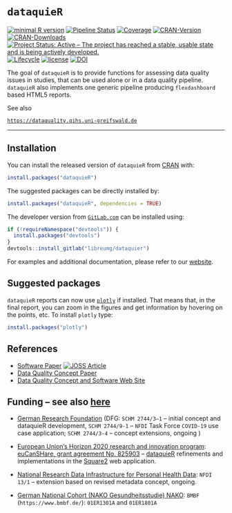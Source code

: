
<!-- README.md is generated from README.Rmd. Please edit that file -->

# `dataquieR`

<!-- badges: start -->

[![minimal R
version](https://img.shields.io/badge/R%3E%3D-3.6.0-6666ff.svg)](https://cran.r-project.org/)
[![Pipeline
Status](https://gitlab.com/libreumg/dataquier/badges/master/pipeline.svg?ignore_skipped=true)](https://libreumg.gitlab.io/dataquier/)
[![Coverage](https://codecov.io/gl/libreumg/dataquier/branch/master/graph/badge.svg?token=79TK6GQTMG)](https://app.codecov.io/gl/libreumg/dataquier)
[![CRAN-Version](https://www.r-pkg.org/badges/version/dataquieR)](https://cran.r-project.org/package=dataquieR)
[![CRAN-Downloads](https://cranlogs.r-pkg.org/badges/dataquieR)](https://www.r-pkg.org/pkg/dataquieR)
[![Project Status: Active – The project has reached a stable, usable
state and is being actively
developed.](https://www.repostatus.org/badges/latest/active.svg)](https://www.repostatus.org/#active)
[![`Lifecycle`](https://img.shields.io/badge/lifecycle-stable-brightgreen.svg)](https://lifecycle.r-lib.org/articles/stages.html#stable)
[![license](https://img.shields.io/badge/license-BSD_2_clause%20+%20file%20LICENSE-00be00.svg)](https://opensource.org/license/bsd-2-clause)
[![DOI](https://joss.theoj.org/papers/10.21105/joss.03093/status.svg)](https://doi.org/10.21105/joss.03093)

<!-- badges: end -->

The goal of `dataquieR` is to provide functions for assessing data
quality issues in studies, that can be used alone or in a data quality
pipeline. `dataquieR` also implements one generic pipeline producing
`flexdashboard` based HTML5 reports.

See also

[`https://dataquality.qihs.uni-greifswald.de`](https://dataquality.qihs.uni-greifswald.de)

------------------------------------------------------------------------

## Installation

You can install the released version of `dataquieR` from
[CRAN](https://CRAN.R-project.org/package=dataquieR) with:

``` r
install.packages("dataquieR")
```

The suggested packages can be directly installed by:

``` r
install.packages("dataquieR", dependencies = TRUE)
```

The developer version from
[`GitLab.com`](https://gitlab.com/libreumg/dataquier) can be installed
using:

``` r
if (!requireNamespace("devtools")) {
  install.packages("devtools")
}
devtools::install_gitlab("libreumg/dataquier")
```

For examples and additional documentation, please refer to our
[website](https://dataquality.qihs.uni-greifswald.de).

## Suggested packages

`dataquieR` reports can now use
[`plotly`](https://cran.r-project.org/package=plotly) if installed. That
means that, in the final report, you can zoom in the figures and get
information by hovering on the points, etc. To install `plotly` type:

``` r
install.packages("plotly")
```

## References

- [Software Paper](https://doi.org/10.21105/joss.03093) [![JOSS
  Article](https://joss.theoj.org/papers/10.21105/joss.03093/status.svg)](https://doi.org/10.21105/joss.03093)
- [Data Quality Concept
  Paper](https://doi.org/10.1186/s12874-021-01252-7)
- [Data Quality Concept and Software Web
  Site](https://dataquality.qihs.uni-greifswald.de)

## Funding – see also [here](https://dataquality.qihs.uni-greifswald.de/Contact.html)

- [German Research Foundation](https://www.dfg.de/) (DFG:
  `SCHM 2744/3–1` – initial concept and dataquieR development,
  `SCHM 2744/9-1` – `NFDI` Task Force `COVID-19` use case application;
  `SCHM 2744/3-4` – concept extensions, ongoing )

- [European Union’s Horizon 2020 research and innovation
  program](https://research-and-innovation.ec.europa.eu/funding/funding-opportunities/funding-programmes-and-open-calls/horizon-2020_en):
  [euCanSHare, grant agreement No. 825903](http://www.eucanshare.eu/) –
  [dataquieR](https://cran.r-project.org/package=dataquieR) refinements
  and implementations in the
  [Square2](https://pubmed.ncbi.nlm.nih.gov/28423853/) web application.

- [National Research Data Infrastructure for Personal Health
  Data](https://www.nfdi4health.de/en/): `NFDI 13/1` – extension based
  on revised metadata concept, ongoing.

- [German National Cohort (NAKO Gesundheitsstudie)
  NAKO](https://nako.de/): `BMBF` (`https://www.bmbf.de/`): `01ER1301A`
  and `01ER1801A`
